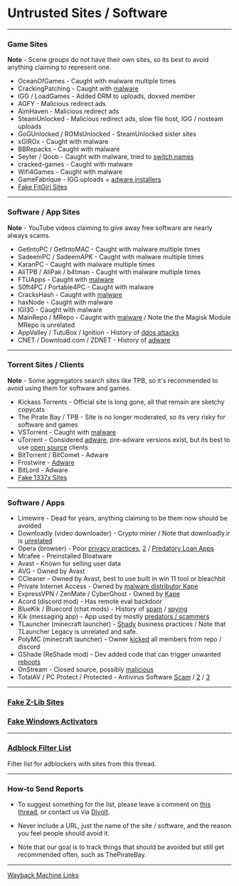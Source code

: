 # Untrusted Sites / Software

***

### Game Sites

**Note** - Scene groups do not have their own sites, so its best to avoid anything claiming to represent one.

* OceanOfGames - Caught with malware multiple times
* CrackingPatching - Caught with [malware](https://redd.it/qy6z3c)
* IGG / LoadGames  - Added DRM to uploads, doxxed member
* AGFY - Malicious redirect ads
* AimHaven - Malicious redirect ads
* SteamUnlocked - Malicious redirect ads, slow file host, IGG / nosteam uploads
* GoGUnlocked / ROMsUnlocked - SteamUnlocked sister sites
* xGIROx - Caught with malware
* BBRepacks - Caught with malware
* Seyter / Qoob - Caught with malware, tried to [switch names](https://rentry.co/qoobrepacker)
* cracked-games - Caught with malware
* Wifi4Games - Caught with malware
* GameFabrique - IGG uploads + [adware installers](https://rentry.co/GameFabrique_Adware/)
* [Fake FitGirl Sites](https://rentry.co/FakeFitgirlwebsites)

***

### Software / App Sites

**Note** - YouTube videos claiming to give away free software are nearly always scams.

* GetIntoPC / GetIntoMAC - Caught with malware multiple times 
* SadeemPC / SadeemAPK - Caught with malware multiple times 
* KaranPC - Caught with malware multiple times
* AliTPB / AliPak / b4tman - Caught with malware multiple times
* FTUApps - Caught with [malware](https://redd.it/120xk62) 
* S0ft4PC / Portable4PC - Caught with malware
* CracksHash - Caught with [malware](https://redd.it/lklst7)
* haxNode - Caught with malware
* IGI30 - Caught with malware
* MainRepo / MRepo - Caught with [malware](https://rentry.co/zu3i6) / Note the the Magisk Module MRepo is unrelated 
* AppValley / TutuBox / Ignition - History of [ddos attacks](https://github.com/nbats/FMHYedit/pull/307)
* CNET / Download.com / ZDNET - History of [adware](https://www.reddit.com/r/software/comments/9s7wyb/whats_the_deal_with_sites_like_cnet_softonic_and/e8mtye9/)

***

### Torrent Sites / Clients

**Note** - Some aggregators search sites like TPB, so it's recommended to avoid using them for software and games.

* Kickass Torrents - Official site is long gone, all that remain are sketchy copycats
* The Pirate Bay / TPB - Site is no longer moderated, so its very risky for software and games
* VSTorrent - Caught with [malware](https://redd.it/x66rz2)
* uTorrent - Considered [adware](https://www.theverge.com/2015/3/6/8161251/utorrents-secret-bitcoin-miner-adware-malware), pre-adware versions exist, but its best to use [open source](https://www.reddit.com/r/FREEMEDIAHECKYEAH/wiki/torrent#wiki_.25BA_torrent_clients) clients
* BitTorrent / BitComet - Adware
* Frostwire - [Adware](https://www.virustotal.com/gui/file/6a501792717fd86635d80fb258979b823fd53000c6d683904e2fb2407f1706fd)
* BitLord - Adware
* [Fake 1337x Sites](https://redd.it/117fq8t)

***

### Software / Apps

* Limewire - Dead for years, anything claiming to be them now should be avoided
* Downloadly (video downloader) - Crypto miner / Note that downloadly.ir is [unrelated](https://i.imgur.com/1v46duO.png)
* Opera (browser) - Poor [privacy practices](https://www.kuketz-blog.de/opera-datensendeverhalten-desktop-version-browser-check-teil13/), [2](https://rentry.co/operagx) / [Predatory Loan Apps](https://www.androidpolice.com/2020/01/21/opera-predatory-loans/)
* Mcafee - Preinstalled Bloatware
* Avast - Known for selling user data
* AVG - Owned by Avast
* CCleaner - Owned by Avast, best to use built in win 11 tool or bleachbit
* Private Internet Access - Owned by [malware distributor Kape](https://redd.it/q3lepv)
* ExpressVPN / ZenMate / CyberGhost - Owned by [Kape](https://rentry.co/i8dwr)
* Acord (discord mod) - Has remote eval backdoor
* BlueKik / Bluecord (chat mods) - History of [spam](https://redd.it/12h2v6n) / [spying](https://rentry.co/tvrnw)
* Kik (messaging app) - App used by mostly [predators / scammers](https://youtu.be/9sPaJxRmIPc)
* TLauncher (minecraft launcher) - [Shady](https://redd.it/zmzzrt) business practices / Note that TLauncher Legacy is unrelated and safe. 
* PolyMC (minecraft launcher) - Owner [kicked](https://redd.it/y6lt6s) all members from repo / discord
* GShade (ReShade mod) - Dev added code that can trigger unwanted [reboots](https://rentry.co/GShade_notice) 
* OnStream - Closed source, possibly [malicious](https://rentry.co/upo2r)
* TotalAV / PC Protect / Protected - Antivirus Software [Scam](https://www.malwarebytes.com/blog/detections/pup-optional-totalav) / [2](https://www.malwarebytes.com/blog/detections/pup-optional-pcprotect) / [3](https://youtu.be/PcS3EozgyhI)

***

### [Fake Z-Lib Sites](https://i.imgur.com/z4Ku77B.png)

### [Fake Windows Activators](https://i.imgur.com/Lv2FYbw.png)

***

### [Adblock Filter List](https://gist.githubusercontent.com/Rust1667/df78d493cf3c00340c535d93e303c4f9/raw)

Filter list for adblockers with sites from this thread.

***

### How-to Send Reports

* To suggest something for the list, please leave a comment on [this thread](https://www.reddit.com/r/FREEMEDIAHECKYEAH/comments/10bh0h9/unsafe_sites_software_thread/), or contact us via [Divolt](https://redd.it/uto5vw).

* Never include a URL, just the name of the site / software, and the reason you feel people should avoid it. 

* Note that our goal is to track things that should be avoided but still get recommended often, such as ThePirateBay.

*** 

[Wayback Machine Links](https://rentry.co/ue9qk)
